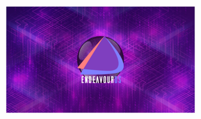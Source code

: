 ![alt text](https://github.com/smokey5787/EOS-DigitalStream-Plasma6/blob/main/EOS-DigitalStream-Plasma6/contents/previews/splash.png "preview")
